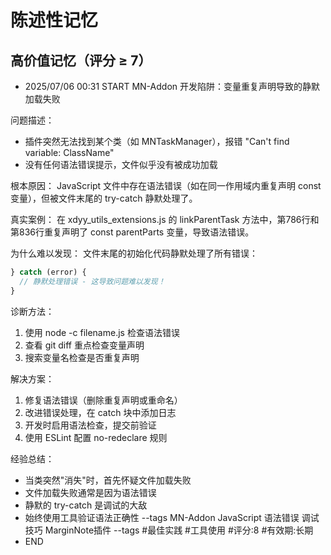 # 陈述性记忆

## 高价值记忆（评分 ≥ 7）

- 2025/07/06 00:31 START
MN-Addon 开发陷阱：变量重复声明导致的静默加载失败

问题描述：
- 插件突然无法找到某个类（如 MNTaskManager），报错 "Can't find variable: ClassName"
- 没有任何语法错误提示，文件似乎没有被成功加载

根本原因：
JavaScript 文件中存在语法错误（如在同一作用域内重复声明 const 变量），但被文件末尾的 try-catch 静默处理了。

真实案例：
在 xdyy_utils_extensions.js 的 linkParentTask 方法中，第786行和第836行重复声明了 const parentParts 变量，导致语法错误。

为什么难以发现：
文件末尾的初始化代码静默处理了所有错误：
```javascript
} catch (error) {
  // 静默处理错误 - 这导致问题难以发现！
}
```

诊断方法：
1. 使用 node -c filename.js 检查语法错误
2. 查看 git diff 重点检查变量声明
3. 搜索变量名检查是否重复声明

解决方案：
1. 修复语法错误（删除重复声明或重命名）
2. 改进错误处理，在 catch 块中添加日志
3. 开发时启用语法检查，提交前验证
4. 使用 ESLint 配置 no-redeclare 规则

经验总结：
- 当类突然"消失"时，首先怀疑文件加载失败
- 文件加载失败通常是因为语法错误
- 静默的 try-catch 是调试的大敌
- 始终使用工具验证语法正确性 --tags MN-Addon JavaScript 语法错误 调试技巧 MarginNote插件
--tags #最佳实践 #工具使用 #评分:8 #有效期:长期
- END

